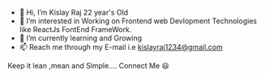 - 👋 Hi, I’m Kislay Raj 22 year's Old
- 👀 I’m interested in Working on Frontend web Devlopment Technologies like  ReactJs FontEnd FrameWork.
- 🌱 I’m currently learning and Growing
- 📫 Reach me through my E-mail i.e kislayraj1234@gmail.com


Keep it lean ,mean and Simple....
Connect Me 😃
